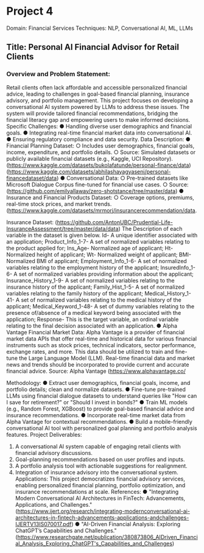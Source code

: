 # Project 4
Domain: Financial Services
Techniques: NLP, Conversational AI, ML, LLMs
## Title: Personal AI Financial Advisor for Retail Clients

### Overview and Problem Statement:
Retail clients often lack affordable and accessible personalized financial advice, leading to
challenges in goal-based financial planning, insurance advisory, and portfolio management.
This project focuses on developing a conversational AI system powered by LLMs to address
these issues. The system will provide tailored financial recommendations, bridging the
financial literacy gap and empowering users to make informed decisions.
Specific Challenges:
● Handling diverse user demographics and financial goals.
● Integrating real-time financial market data into conversational AI.
● Ensuring regulatory compliance and data security.
Data Description:
● Financial Planning Dataset:
○ Includes user demographics, financial goals, income, expenditure, and
portfolio details.
○ Source: Simulated datasets or publicly available financial datasets (e.g.,
Kaggle, UCI Repository).
(https://www.kaggle.com/datasets/bukolafatunde/personal-finance/data)
(https://www.kaggle.com/datasets/abhilashayagyaseni/personal-financedataset/data)
● Conversational Data:
○ Pre-trained datasets like Microsoft Dialogue Corpus fine-tuned for financial
use cases.
○ Source: (https://github.com/emilyallaway/zero-shotstance/tree/master/data)
● Insurance and Financial Products Dataset:
○ Coverage options, premiums, real-time stock prices, and market trends.
(https://www.kaggle.com/datasets/mrmorj/insurancerecommendation/data. 

Insurance Dataset: (https://github.com/AntonUBC/Prudential-Life-InsuranceAssessment/tree/master/data/data)
The Description of each variable in the dataset is given below.
Id- A unique identifier associated with an application; Product_Info_1-7- A set
of normalized variables relating to the product applied for; Ins_Age- Normalized age
of applicant; Ht- Normalized height of applicant; Wt- Normalized weight of applicant;
BMI- Normalized BMI of applicant; Employment_Info_1-6- A set of normalized
variables relating to the employment history of the applicant; InsuredInfo_1-6- A set
of normalized variables providing information about the applicant;
Insurance_History_1-9- A set of normalized variables relating to the insurance history
of the applicant; Family_Hist_1-5- A set of normalized variables relating to the family
history of the applicant; Medical_History_1-41- A set of normalized variables relating
to the medical history of the applicant; Medical_Keyword_1-48- A set of dummy
variables relating to the presence of/absence of a medical keyword being associated
with the application; Response- This is the target variable, an ordinal variable relating
to the final decision associated with an application.
● Alpha Vantage Financial Market Data:
 Alpha Vantage is a provider of financial market data APIs that offer real-time
and historical data for various financial instruments such as stock prices, technical
indicators, sector performance, exchange rates, and more. This data should be utilized
to train and fine-tune the Large Language Model (LLM). Real-time financial data and
market news and trends should be incorporated to provide current and accurate
financial advice.
 Source: Alpha Vantage (https://www.alphavantage.co/

Methodology:
● Extract user demographics, financial goals, income, and portfolio details; clean and
normalize datasets.
● Fine-tune pre-trained LLMs using financial dialogue datasets to understand queries
like "How can I save for retirement?" or "Should I invest in bonds?"
● Train ML models (e.g., Random Forest, XGBoost) to provide goal-based financial
advice and insurance recommendations.
● Incorporate real-time market data from Alpha Vantage for contextual
recommendations.
● Build a mobile-friendly conversational AI tool with personalized goal planning and
portfolio analysis features. 
Project Deliverables:
1. A conversational AI system capable of engaging retail clients with financial advisory
discussions.
2. Goal-planning recommendations based on user profiles and inputs.
3. A portfolio analysis tool with actionable suggestions for realignment.
4. Integration of insurance advisory into the conversational system.
Applications:
This project democratizes financial advisory services, enabling personalized financial
planning, portfolio optimization, and insurance recommendations at scale.
References:
● "Integrating Modern Conversational AI Architectures in FinTech: Advancements,
Applications, and Challenges." (https://www.ijert.org/research/integrating-modernconversational-ai-architectures-in-fintech-advancements-applications-andchallenges-IJERTV13IS070017.pdf)
● "AI-Driven Financial Analysis: Exploring ChatGPT’s Capabilities and Challenges."
(https://www.researchgate.net/publication/380873806_AIDriven_Financial_Analysis_Exploring_ChatGPT's_Capabilities_and_Challenges) 
